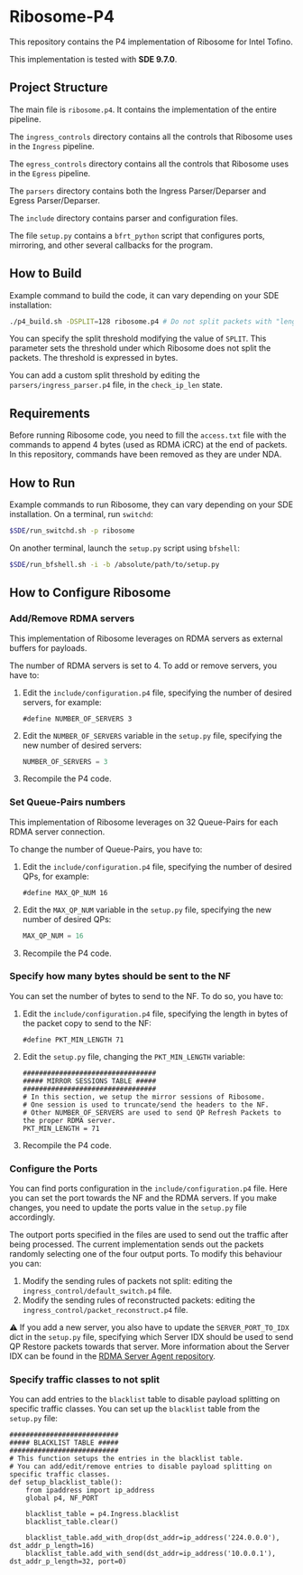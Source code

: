 # Ribosome-P4
This repository contains the P4 implementation of Ribosome for Intel Tofino. 

This implementation is tested with **SDE 9.7.0**.

## Project Structure

The main file is `ribosome.p4`. It contains the implementation of the entire pipeline. 

The `ingress_controls` directory contains all the controls that Ribosome uses in the `Ingress` pipeline. 

The `egress_controls` directory contains all the controls that Ribosome uses in the `Egress` pipeline. 

The `parsers` directory contains both the Ingress Parser/Deparser and Egress Parser/Deparser.

The `include` directory contains parser and configuration files. 

The file `setup.py` contains a `bfrt_python` script that configures ports, mirroring, and other several callbacks for the program.

## How to Build

Example command to build the code, it can vary depending on your SDE installation: 
```bash 
./p4_build.sh -DSPLIT=128 ribosome.p4 # Do not split packets with "length <= SPLIT"
```
You can specify the split threshold modifying the value of `SPLIT`. This parameter sets the threshold under which Ribosome does not split the packets. The threshold is expressed in bytes. 

You can add a custom split threshold by editing the `parsers/ingress_parser.p4` file, in the `check_ip_len` state.

## Requirements 

Before running Ribosome code, you need to fill the `access.txt` file with the commands to append 4 bytes (used as RDMA iCRC) at the end of packets.
In this repository, commands have been removed as they are under NDA.

## How to Run

Example commands to run Ribosome, they can vary depending on your SDE installation.
On a terminal, run `switchd`:
```bash 
$SDE/run_switchd.sh -p ribosome
```
On another terminal, launch the `setup.py` script using `bfshell`:
```bash 
$SDE/run_bfshell.sh -i -b /absolute/path/to/setup.py
```

## How to Configure Ribosome

### Add/Remove RDMA servers
This implementation of Ribosome leverages on RDMA servers as external buffers for payloads. 

The number of RDMA servers is set to 4. 
To add or remove servers, you have to: 

1. Edit the `include/configuration.p4` file, specifying the number of desired servers, for example: 

    ```p4
    #define NUMBER_OF_SERVERS 3 
    ```
2. Edit the `NUMBER_OF_SERVERS` variable in the `setup.py` file, specifying the new number of desired servers:
    ```python
    NUMBER_OF_SERVERS = 3
    ```
3. Recompile the P4 code. 

### Set Queue-Pairs numbers

This implementation of Ribosome leverages on 32 Queue-Pairs for each RDMA server connection.

To change the number of Queue-Pairs, you have to:

1. Edit the `include/configuration.p4` file, specifying the number of desired QPs, for example:

    ```p4
    #define MAX_QP_NUM 16
    ```
2. Edit the `MAX_QP_NUM` variable in the `setup.py` file, specifying the new number of desired QPs:
    ```python
    MAX_QP_NUM = 16
    ```
3. Recompile the P4 code.

### Specify how many bytes should be sent to the NF
You can set the number of bytes to send to the NF. To do so, you have to: 

1. Edit the `include/configuration.p4` file, specifying the length in bytes of the packet copy to send to the NF:

    ```p4
    #define PKT_MIN_LENGTH 71
    ```
2. Edit the `setup.py` file, changing the `PKT_MIN_LENGTH` variable: 

    ```python3
    #################################
    ##### MIRROR SESSIONS TABLE #####
    #################################
    # In this section, we setup the mirror sessions of Ribosome.
    # One session is used to truncate/send the headers to the NF.
    # Other NUMBER_OF_SERVERS are used to send QP Refresh Packets to the proper RDMA server.
    PKT_MIN_LENGTH = 71
    ```
3. Recompile the P4 code.

### Configure the Ports
You can find ports configuration in the `include/configuration.p4` file. Here you can set the port towards the NF and 
the RDMA servers. 
If you make changes, you need to update the ports value in the `setup.py` file accordingly. 

The outport ports specified in the files are used to send out the traffic after being processed. 
The current implementation sends out the packets randomly selecting one of the four output ports. 
To modify this behaviour you can:
1. Modify the sending rules of packets not split: editing the `ingress_control/default_switch.p4` file.
2. Modify the sending rules of reconstructed packets: editing the `ingress_control/packet_reconstruct.p4` file. 

:warning: If you add a new server, you also have to update the `SERVER_PORT_TO_IDX` dict in the `setup.py` file, specifying which Server IDX should be used to send QP Restore packets towards that server. More information about the Server IDX can be found in the [RDMA Server Agent repository](https://github.com/Ribosome-Packet-Processor/Ribosome-RDMA-Server-Agent).

### Specify traffic classes to not split
You can add entries to the `blacklist` table to disable payload splitting on specific traffic classes.
You can set up the `blacklist` table from the `setup.py` file:

```python3
###########################
##### BLACKLIST TABLE #####
###########################
# This function setups the entries in the blacklist table.
# You can add/edit/remove entries to disable payload splitting on specific traffic classes.
def setup_blacklist_table():
    from ipaddress import ip_address
    global p4, NF_PORT

    blacklist_table = p4.Ingress.blacklist
    blacklist_table.clear()

    blacklist_table.add_with_drop(dst_addr=ip_address('224.0.0.0'), dst_addr_p_length=16)
    blacklist_table.add_with_send(dst_addr=ip_address('10.0.0.1'), dst_addr_p_length=32, port=0)
```

